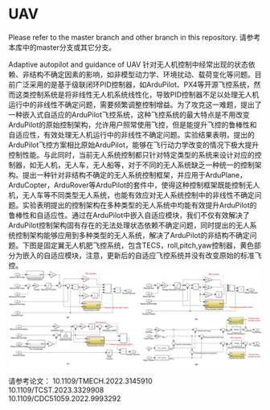 # UAV
Please refer to the master branch and other branch in this repository. 请参考本库中的master分支或其它分支。

Adaptive autopilot and guidance of UAV
针对无人机控制中经常出现的状态依赖、非结构不确定因素的影响，如非模型动力学、环境扰动、载荷变化等问题。目前广泛采用的是基于级联闭环PID控制器，如ArduPilot、PX4等开源飞控系统，然而这类控制系统是将非线性无人机系统线性化，导致PID控制器不足以处理无人机运行中的非线性不确定问题，需要频繁调整控制增益。为了攻克这一难题，提出了一种嵌入式自适应的ArduPilot飞控系统，这种飞控系统的最大特点是不用改变ArduPilot的原始控制架构，允许用户照常使用飞控，但是能提升飞控的鲁棒性和自适应性，有效处理无人机运行中的非线性不确定问题。实验结果表明，提出的ArduPilot飞控方案相比原始ArduPilot，能够在飞行动力学改变的情况下极大提升控制性能。与此同时，当前无人系统控制都只针对特定类型的系统来设计对应的控制器，如无人机，无人车，无人船等，对于不同的无人系统缺乏一种统一的控制架构。提出一种针对非结构不确定的无人系统控制框架，并应用于ArduPlane，ArduCopter，ArduRover等ArduPilot的套件中，使得这种控制框架既能控制无人机，无人车等不同类型无人系统，也能有效应对无人系统控制中的非线性不确定问题。实验表明提出的控制架构在多种类型的无人系统中均能有效提升ArduPilot的鲁棒性和自适应性。通过在ArduPilot中嵌入自适应模块，我们不仅有效解决了ArduPilot控制架构固有存在的无法处理状态依赖不确定问题，同时提出的无人系统控制架构能够应用到多种类型的无人系统，解决了ArduPilot的非结构不确定问题。下图是固定翼无人机肥飞控系统，包含TECS，roll,pitch,yaw控制器，黄色部分为嵌入的自适应模块，注意，更新后的自适应飞控系统并没有改变原始的标准飞控。  
![loop](https://github.com/Friend-Peng/Adaptive-ArduPilot-Autopilot/blob/main/loop.jpg)

请参考论文：
10.1109/TMECH.2022.3145910  
10.1109/TCST.2023.3329908  
10.1109/CDC51059.2022.9993292  


